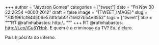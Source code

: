 
+++
author = "Jaydson Gomes"
categories = ["tweet"]
date = "Fri Nov 30 22:25:54 +0000 2012"
draft = false
image = "{TWEET_IMAGE}"
slug = "7d5f961c184d506e57dfbfab0171b627b54e3552"
tags = ["tweet"]
title = """RT @rafinhabastos: http:/..."""
+++
RT @rafinhabastos: http://t.co/iGu8YHph. E quem é o criminoso da TV? Eu, é claro.

País hipócrita do inferno.
